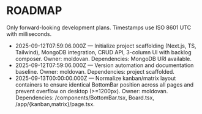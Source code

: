 # ROADMAP

Only forward-looking development plans. Timestamps use ISO 8601 UTC with milliseconds.

- 2025-09-12T07:59:06.000Z — Initialize project scaffolding (Next.js, TS, Tailwind), MongoDB integration, CRUD API, 3-column UI with backlog composer. Owner: moldovan. Dependencies: MongoDB URI available.
- 2025-09-12T07:59:06.000Z — Version automation and documentation baseline. Owner: moldovan. Dependencies: project scaffolded.
- 2025-09-13T00:00:00.000Z — Normalize kanban/matrix layout containers to ensure identical BottomBar position across all pages and prevent overflow on desktop (>=1200px). Owner: moldovan. Dependencies: /components/BottomBar.tsx, Board.tsx, /app/{kanban,matrix}/page.tsx.

